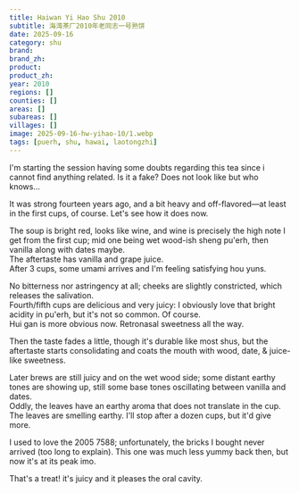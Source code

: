 ```yaml
---
title: Haiwan Yi Hao Shu 2010
subtitle: 海湾茶厂2010年老同志一号熟饼
date: 2025-09-16
category: shu
brand: 
brand_zh: 
product: 
product_zh: 
year: 2010
regions: []
counties: []
areas: []
subareas: []
villages: []
image: 2025-09-16-hw-yihao-10/1.webp
tags: [puerh, shu, hawai, laotongzhi]
---
```


I'm starting the session having some doubts regarding this tea since i cannot find anything related. Is it a fake? Does not look like but who knows...

It was strong fourteen years ago, and a bit heavy and off-flavored—at least in the first cups, of course. Let's see how it does now.

The soup is bright red, looks like wine, and wine is precisely the high note I get from the first cup; mid one being wet wood-ish sheng pu'erh, then vanilla along with dates maybe.\
The aftertaste has vanilla and grape juice.\
After 3 cups, some umami arrives and I'm feeling satisfying hou yuns.

No bitterness nor astringency at all; cheeks are slightly constricted, which releases the salivation.\
Fourth/fifth cups are delicious and very juicy: I obviously love that bright acidity in pu'erh, but it's not so common. Of course.\
Hui gan is more obvious now. Retronasal sweetness all the way.

Then the taste fades a little, though it's durable like most shus, but the aftertaste starts consolidating and coats the mouth with wood, date, & juice-like sweetness.

Later brews are still juicy and on the wet wood side; some distant earthy tones are showing up, still some base tones oscillating between vanilla and dates.\
Oddly, the leaves have an earthy aroma that does not translate in the cup. The leaves are smelling earthy. I'll stop after a dozen cups, but it'd give more.

I used to love the 2005 7588; unfortunately, the bricks I bought never arrived (too long to explain). This one was much less yummy back then, but now it's at its peak imo.

That's a treat! it's juicy and it pleases the oral cavity.